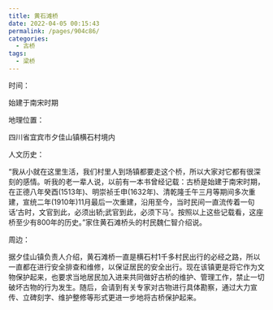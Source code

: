 ```yaml
---
title: 黄石滩桥
date: 2022-04-05 00:15:43
permalink: /pages/904c86/
categories:
  - 古桥
tags:
  - 梁桥 
---
```

时间：

始建于南宋时期

地理位置：

四川省宜宾市夕佳山镇横石村境内

人文历史：

“我从小就在这里生活，我们村里人到场镇都要走这个桥，所以大家对它都有很深刻的感情。听我的老一辈人说，以前有一本书曾经记载：古桥是始建于南宋时期，在正德八年癸酉(1513年)、明崇祯壬申(1632年)、清乾隆壬午三月等期间多次重建，宣统二年(1910年)11月最后一次重建，沿用至今，当时民间一直流传着一句话‘古时，文官到此，必须出轿;武官到此，必须下马’。按照以上这些记载看，这座桥至少有800年的历史。”家住黄石滩桥头的村民魏仁智介绍说。

周边：

据夕佳山镇负责人介绍，黄石滩桥一直是横石村1千多村民出行的必经之路，所以一直都在进行安全排查和维修，以保证居民的安全出行。现在该镇更是将它作为文物保护起来，也要求当地居民加入进来共同做好古桥的维护、管理工作，禁止一切破坏古物的行为发生。随后，会请到有关专家对古物进行具体勘察，通过大力宣传、立碑刻字、维护整修等形式更进一步地将古桥保护起来。
